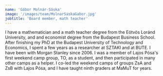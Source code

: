 ```yaml
---
name: 'Gábor Molnár-Sáska'
image: '/images/team/MolnarSaskaGabor.jpg'
jobtitle: 'Board member, math teacher'
---
```


I have a mathematician and a math teacher degree from the Eötvös Loránd University, and and economist degree from the Budapest Business School. After finishing my PhD at the Budapest University of Technology and Economics, I spent a few years as a researcher at SZTAKI and at BUTE. I have been with Morgan Stanley since 2006. I was a member of Lajos Pósa's first weekend camp group, TO, as a student, and then participated in many other camps as a helper. I co-led the weekend camps of groups ZsA and ZsB with Lajos Pósa, and I have taught ninth graders at MaMuT for years.
